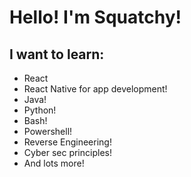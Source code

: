 # Hello! I'm Squatchy!

## I want to learn:
* React
* React Native for app development!
* Java!
* Python!
* Bash!
* Powershell!
* Reverse Engineering!
* Cyber sec principles!
* And lots more!
